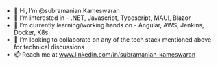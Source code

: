 - 👋 Hi, I’m @subramanian Kameswaran
- 👀 I’m interested in - .NET, Javascript, Typescript, MAUI, Blazor
- 🌱 I’m currently learning/working hands on - Angular, AWS, Jenkins, Docker, K8s
- 💞️ I’m looking to collaborate on any of the tech stack mentioned above for technical discussions
- 📫 Reach me at www.linkedin.com/in/subramanian-kameswaran

<!---
subramanian86/subramanian86 is a ✨ special ✨ repository because its `README.md` (this file) appears on your GitHub profile.
You can click the Preview link to take a look at your changes.
--->
